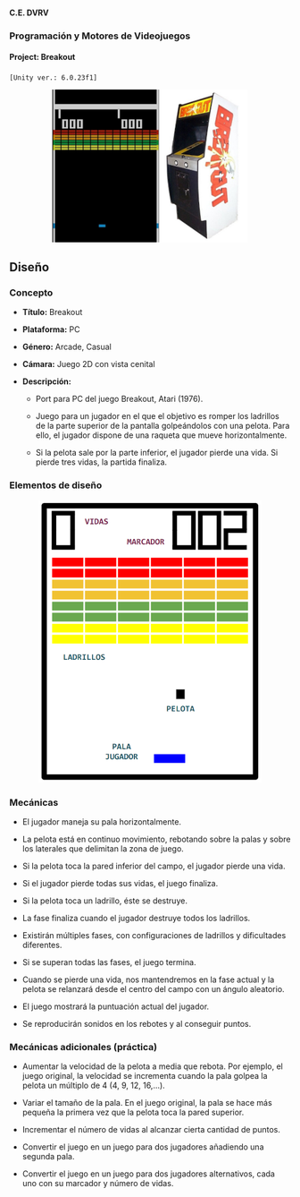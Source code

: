#### C.E. DVRV

### Programación y Motores de Videojuegos

#### Project: Breakout

`[Unity ver.: 6.0.23f1]`

<center>

![Gameplay & Cabinet](Docs/cabinet.png)

</center>

## Diseño


### Concepto

- **Título:** Breakout

- **Plataforma:** PC

- **Género:** Arcade, Casual

- **Cámara:** Juego 2D con vista cenital

- **Descripción:**

  - Port para PC del juego Breakout, Atari (1976).

  - Juego para un jugador en el que el objetivo es romper los ladrillos de la parte superior de la pantalla golpeándolos con una pelota. Para ello, el jugador dispone de una raqueta que mueve horizontalmente.

  - Si la pelota sale por la parte inferior, el jugador pierde una vida. Si pierde tres vidas, la partida finaliza.

### Elementos de diseño

<center>

![Elementos de diseño](Docs/design.png)

</center>

### Mecánicas

- El jugador maneja su pala horizontalmente.

- La pelota está en continuo movimiento, rebotando sobre la palas y sobre los laterales que delimitan la zona de juego.

- Si la pelota toca la pared inferior del campo, el jugador pierde una vida.

- Si el jugador pierde todas sus vidas, el juego finaliza.

- Si la pelota toca un ladrillo, éste se destruye.

- La fase finaliza cuando el jugador destruye todos los ladrillos.

- Existirán múltiples fases, con configuraciones de ladrillos y dificultades diferentes.

- Si se superan todas las fases, el juego termina.

- Cuando se pierde una vida, nos mantendremos en la fase actual y la pelota se relanzará desde el centro del campo con un ángulo aleatorio.

- El juego mostrará la puntuación actual del jugador.

- Se reproducirán sonidos en los rebotes y al conseguir puntos.

### Mecánicas adicionales (práctica)

- Aumentar la velocidad de la pelota a media que rebota. Por ejemplo, el juego original, la velocidad se incrementa cuando la pala golpea la pelota un múltiplo de 4 (4, 9, 12, 16,...).

- Variar el tamaño de la pala. En el juego original, la pala se hace más pequeña la primera vez que la pelota toca la pared superior.

- Incrementar el número de vidas al alcanzar cierta cantidad de puntos.

- Convertir el juego en un juego para dos jugadores añadiendo una segunda pala.

- Convertir el juego en un juego para dos jugadores alternativos, cada uno con su marcador y número de vidas.
